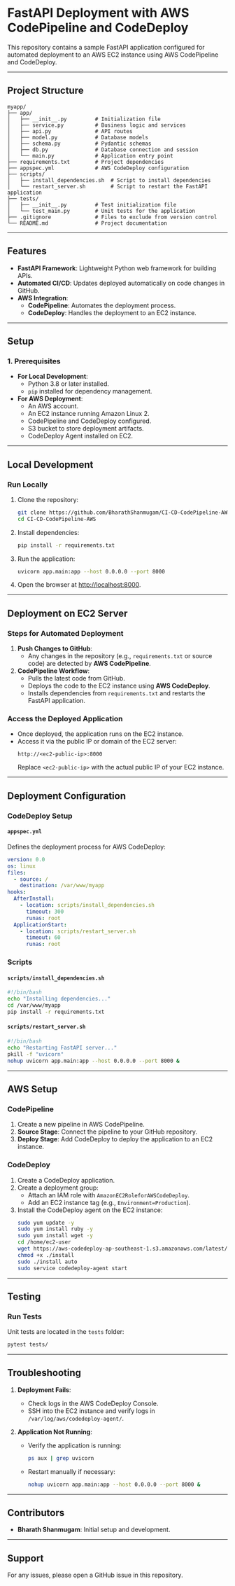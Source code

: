 # FastAPI Deployment with AWS CodePipeline and CodeDeploy

This repository contains a sample FastAPI application configured for automated deployment to an AWS EC2 instance using AWS CodePipeline and CodeDeploy.

---

## **Project Structure**

```
myapp/
├── app/
│   ├── __init__.py         # Initialization file
│   ├── service.py          # Business logic and services
│   ├── api.py              # API routes
│   ├── model.py            # Database models
│   ├── schema.py           # Pydantic schemas
│   ├── db.py               # Database connection and session
│   └── main.py             # Application entry point
├── requirements.txt        # Project dependencies
├── appspec.yml             # AWS CodeDeploy configuration
├── scripts/
│   ├── install_dependencies.sh  # Script to install dependencies
│   └── restart_server.sh        # Script to restart the FastAPI application
├── tests/
│   ├── __init__.py         # Test initialization file
│   └── test_main.py        # Unit tests for the application
├── .gitignore              # Files to exclude from version control
└── README.md               # Project documentation
```

---

## **Features**

- **FastAPI Framework**: Lightweight Python web framework for building APIs.
- **Automated CI/CD**: Updates deployed automatically on code changes in GitHub.
- **AWS Integration**:
  - **CodePipeline**: Automates the deployment process.
  - **CodeDeploy**: Handles the deployment to an EC2 instance.

---

## **Setup**

### **1. Prerequisites**

- **For Local Development**:
  - Python 3.8 or later installed.
  - `pip` installed for dependency management.
- **For AWS Deployment**:
  - An AWS account.
  - An EC2 instance running Amazon Linux 2.
  - CodePipeline and CodeDeploy configured.
  - S3 bucket to store deployment artifacts.
  - CodeDeploy Agent installed on EC2.

---

## **Local Development**

### **Run Locally**

1. Clone the repository:
   ```bash
   git clone https://github.com/BharathShanmugam/CI-CD-CodePipeline-AWS.git
   cd CI-CD-CodePipeline-AWS
   ```
2. Install dependencies:
   ```bash
   pip install -r requirements.txt
   ```
3. Run the application:
   ```bash
   uvicorn app.main:app --host 0.0.0.0 --port 8000
   ```
4. Open the browser at [http://localhost:8000](http://localhost:8000).

---

## **Deployment on EC2 Server**

### **Steps for Automated Deployment**

1. **Push Changes to GitHub**:
   - Any changes in the repository (e.g., `requirements.txt` or source code) are detected by **AWS CodePipeline**.
2. **CodePipeline Workflow**:
   - Pulls the latest code from GitHub.
   - Deploys the code to the EC2 instance using **AWS CodeDeploy**.
   - Installs dependencies from `requirements.txt` and restarts the FastAPI application.

### **Access the Deployed Application**

- Once deployed, the application runs on the EC2 instance.
- Access it via the public IP or domain of the EC2 server:
  ```
  http://<ec2-public-ip>:8000
  ```
  Replace `<ec2-public-ip>` with the actual public IP of your EC2 instance.

---

## **Deployment Configuration**

### **CodeDeploy Setup**

#### **`appspec.yml`**

Defines the deployment process for AWS CodeDeploy:

```yaml
version: 0.0
os: linux
files:
  - source: /
    destination: /var/www/myapp
hooks:
  AfterInstall:
    - location: scripts/install_dependencies.sh
      timeout: 300
      runas: root
  ApplicationStart:
    - location: scripts/restart_server.sh
      timeout: 60
      runas: root
```

### **Scripts**

#### **`scripts/install_dependencies.sh`**

```bash
#!/bin/bash
echo "Installing dependencies..."
cd /var/www/myapp
pip install -r requirements.txt
```

#### **`scripts/restart_server.sh`**

```bash
#!/bin/bash
echo "Restarting FastAPI server..."
pkill -f "uvicorn"
nohup uvicorn app.main:app --host 0.0.0.0 --port 8000 &
```

---

## **AWS Setup**

### **CodePipeline**

1. Create a new pipeline in AWS CodePipeline.
2. **Source Stage**: Connect the pipeline to your GitHub repository.
3. **Deploy Stage**: Add CodeDeploy to deploy the application to an EC2 instance.

### **CodeDeploy**

1. Create a CodeDeploy application.
2. Create a deployment group:
   - Attach an IAM role with `AmazonEC2RoleforAWSCodeDeploy`.
   - Add an EC2 instance tag (e.g., `Environment=Production`).
3. Install the CodeDeploy agent on the EC2 instance:
   ```bash
   sudo yum update -y
   sudo yum install ruby -y
   sudo yum install wget -y
   cd /home/ec2-user
   wget https://aws-codedeploy-ap-southeast-1.s3.amazonaws.com/latest/install
   chmod +x ./install
   sudo ./install auto
   sudo service codedeploy-agent start
   ```

---

## **Testing**

### **Run Tests**

Unit tests are located in the `tests` folder:

```bash
pytest tests/
```

---

## **Troubleshooting**

1. **Deployment Fails**:

   - Check logs in the AWS CodeDeploy Console.
   - SSH into the EC2 instance and verify logs in `/var/log/aws/codedeploy-agent/`.

2. **Application Not Running**:
   - Verify the application is running:
     ```bash
     ps aux | grep uvicorn
     ```
   - Restart manually if necessary:
     ```bash
     nohup uvicorn app.main:app --host 0.0.0.0 --port 8000 &
     ```

---

## **Contributors**

- **Bharath Shanmugam**: Initial setup and development.

---

## **Support**

For any issues, please open a GitHub issue in this repository.
